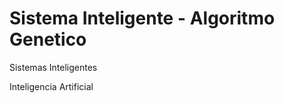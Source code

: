 Sistema Inteligente - Algoritmo Genetico
===============================
Sistemas Inteligentes

Inteligencia Artificial
